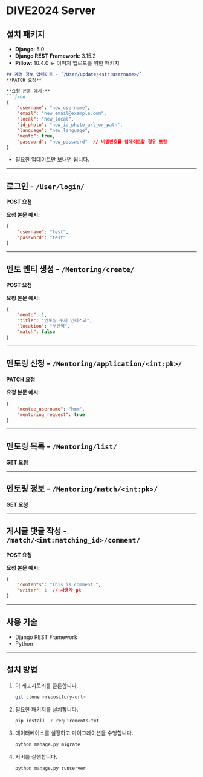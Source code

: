 # DIVE2024 Server

## 설치 패키지

- **Django**: 5.0
- **Django REST Framework**: 3.15.2
- **Pillow**: 10.4.0  ← 이미지 업로드를 위한 패키지

```markdown
## 계정 정보 업데이트 - `/User/update/<str:username>/`
**PATCH 요청**

**요청 본문 예시:**
```json
{
    "username": "new_username",
    "email": "new_email@example.com",
    "local": "new_local",
    "id_photo": "new_id_photo_url_or_path",
    "language": "new_language",
    "mento": true,
    "password": "new_password"  // 비밀번호를 업데이트할 경우 포함
}
```
* 필요한 업데이트만 보내면 됩니다.

---

## 로그인 - `/User/login/`
**POST 요청**

**요청 본문 예시:**
```json
{
    "username": "test",
    "password": "test"
}
```

---

## 멘토 멘티 생성 - `/Mentoring/create/`
**POST 요청**

**요청 본문 예시:**
```json
{
    "mento": 1,
    "title": "멘토링 주제 인데스와",
    "location": "부산역",
    "match": false
}
```

---

## 멘토링 신청 - `/Mentoring/application/<int:pk>/`
**PATCH 요청**

**요청 본문 예시:**
```json
{
    "mentee_username": "hmm",
    "mentoring_request": true
}
```

---

## 멘토링 목록 - `/Mentoring/list/`
**GET 요청**

---

## 멘토링 정보 - `/Mentoring/match/<int:pk>/`
**GET 요청**

---

## 게시글 댓글 작성 - `/match/<int:matching_id>/comment/`
**POST 요청**

**요청 본문 예시:**
```json
{
    "contents": "This is comment.",
    "writer": 1  // 사용자 pk
}
```

---

## 사용 기술
- Django REST Framework
- Python
---

## 설치 방법
1. 이 레포지토리를 클론합니다.
   ```bash
   git clone <repository-url>
   ```
2. 필요한 패키지를 설치합니다.
   ```bash
   pip install -r requirements.txt
   ```
3. 데이터베이스를 설정하고 마이그레이션을 수행합니다.
   ```bash
   python manage.py migrate
   ```
4. 서버를 실행합니다.
   ```bash
   python manage.py runserver
   ```
```